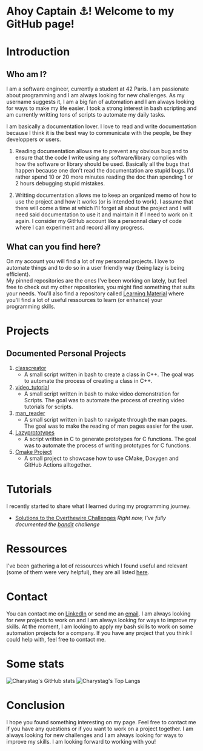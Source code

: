 <!-- The goal is to write a README file for my repository Charystag/Charystag on github-->
# Ahoy Captain ⚓️! Welcome to my GitHub page!

# Introduction

## Who am I?

I am a software engineer, currently a student at 42 Paris. I am passionate about programming and I am always looking for new challenges. As my username suggests it, I am a big fan of automation and I am always looking for ways to make my life easier. I took a strong interest in bash scripting and am currently writting tons of scripts to automate my daily tasks.

I am basically a documentation lover. 
I love to read and write documentation because I think it is the best way to communicate with the people, be they developpers or users.

1. Reading documentation allows me to prevent any obvious bug and to ensure that the code I write using any software/library complies with 
how the software or library should be used. Basically all the bugs that happen because one don't read the documentation are 
stupid bugs. I'd rather spend 10 or 20 more minutes reading the doc than spending 1 or 2 hours debugging stupid mistakes.

2. Writting documentation allows me to keep an organized memo of how to use the project and how it works (or is intended to work). I assume that there 
will come a time at which I'll forget all about the project and I will need said documentation to use it and maintain it if I need to work on it again. 
I consider my GitHub account like a personnal diary of code where I can experiment and record all my progress.

## What can you find here?

On my account you will find a lot of my personnal projects. I love to automate things and to do so in a user friendly way (being lazy is being efficient). <br/>
My pinned repositories are the ones I've been working on lately, but feel free to check out my other repositories, you might find something that suits your needs.
You'll also find a repository called [Learning Material](https://github.com/Charystag/Learning-Material) where you'll find a lot of useful ressources to 
learn (or enhance) your programming skills.

# Projects

## Documented Personal Projects

1.  [classcreator](https://github.com/Charystag/classcreator)
    - A small script written in bash to create a class in C++. The goal was to automate the process of creating a class in C++.
2.  [video\_tutorial](https://github.com/Charystag/video_tutorial)
    - A small script written in bash to make video demonstration for Scripts. The goal was to automate the process of creating video tutorials for scripts.
3.  [man\_reader](https://github.com/Charystag/man_reader)
    - A small script written in bash to navigate through the man pages. The goal was to make the reading of man pages easier for the user.
4.  [Lazyprototypes](https://github.com/Charystag/lazyprototypes)
    - A script written in C to generate prototypes for C functions. The goal was to automate the process of writing prototypes for C functions.
5.  [Cmake Project](https://github.com/Charystag/CMake_Project)
    - A small project to showcase how to use CMake, Doxygen and GitHub Actions alltogether.


# Tutorials

I recently started to share what I learned during my programming journey. 

- [Solutions to the Overthewire Challenges](https://github.com/Charystag/Overthewire-solutions) *Right now, I've fully documented the 
[bandit](https://github.com/Charystag/Overthewire-solutions/tree/master/bandit) challenge*

# Ressources

I've been gathering a lot of ressources which I found useful and relevant (some of them were very helpful), they are all listed [here](https://github.com/Charystag/Learning-Material).

# Contact

You can contact me on [LinkedIn](https://www.linkedin.com/in/noahsaintonge) or send me an [email](mailto:Charystag@proton.me). I am always looking for new projects to work on and I am always looking for ways to improve my skills.
At the moment, I am looking to apply my bash skills to work on some automation projects for a company. If you have any project that you think I could help with, feel free to contact me.

# Some stats

![Charystag's GitHub stats](https://github-readme-stats.vercel.app/api?username=Charystag&show_icons=true&theme=radical)
![Charystag's Top Langs](https://github-readme-stats.vercel.app/api/top-langs/?username=Charystag&layout=compact&theme=radical)

# Conclusion

I hope you found something interesting on my page. Feel free to contact me if you have any questions or if you want to work on a project together. I am always looking for new challenges and I am always looking for ways to improve my skills. I am looking forward to working with you!
